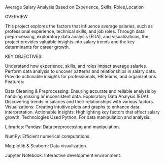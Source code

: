 Average Salary Analysis Based on Experience, Skills, Roles,Location

OVERVIEW

This project explores the factors that influence average salaries, such as professional experience, technical skills, and job roles. Through data preprocessing, exploratory data analysis (EDA), and visualizations, the project provides valuable insights into salary trends and the key determinants for career growth.

KEY OBJECTIVES:

Understand how experience, skills, and roles impact average salaries.
Perform data analysis to uncover patterns and relationships in salary data.
Provide actionable insights for professionals, HR teams, and organizations.
Features:

Data Cleaning & Preprocessing: Ensuring accurate and reliable analysis by handling missing or inconsistent data.
Exploratory Data Analysis (EDA): Discovering trends in salaries and their relationships with various factors.
Visualizations: Creating intuitive plots and graphs to enhance data interpretation.
Actionable Insights: Highlighting key factors that affect salary growth.
Technologies Used
Python: For data manipulation and analysis.

Libraries:
Pandas: Data preprocessing and manipulation.

NumPy: Efficient numerical computations.

Matplotlib & Seaborn: Data visualization.

Jupyter Notebook: Interactive development environment.
